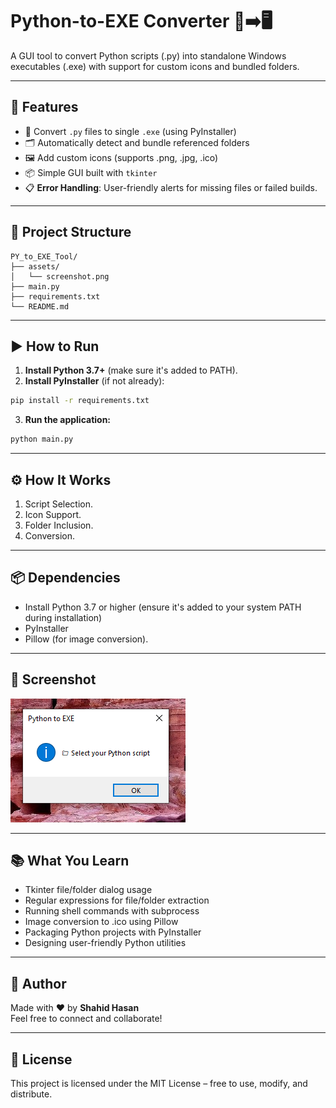 # Python-to-EXE Converter 🐍➡️🖥️

A GUI tool to convert Python scripts (.py) into standalone Windows executables (.exe) with support for custom icons and bundled folders.

---

## 📌 Features

- 📄 Convert `.py` files to single `.exe` (using PyInstaller)
- 🗂️ Automatically detect and bundle referenced folders
- 🖼️ Add custom icons (supports .png, .jpg, .ico)
- 📦 Simple GUI built with `tkinter`
- 📋 **Error Handling**: User-friendly alerts for missing files or failed builds.

---

## 📂 Project Structure
```
PY_to_EXE_Tool/  
├── assets/
│   └── screenshot.png
├── main.py  
├── requirements.txt  
└── README.md  
```
---

## ▶️ How to Run

1. **Install Python 3.7+** (make sure it's added to PATH).  
2. **Install PyInstaller** (if not already):

```bash
pip install -r requirements.txt
```
3. **Run the application:**

```bash
python main.py
```

---

## ⚙️ How It Works

1. Script Selection.
2. Icon Support.
3. Folder Inclusion.
4. Conversion.

---

## 📦 Dependencies

- Install Python 3.7 or higher (ensure it's added to your system PATH during installation)
- PyInstaller
- Pillow (for image conversion).

---

## 📸 Screenshot

![Python to EXE Converter](assets/screenshot.png)

---

## 📚 What You Learn

- Tkinter file/folder dialog usage
- Regular expressions for file/folder extraction
- Running shell commands with subprocess
- Image conversion to .ico using Pillow
- Packaging Python projects with PyInstaller
- Designing user-friendly Python utilities

---

## 👤 Author

Made with ❤️ by **Shahid Hasan**  
Feel free to connect and collaborate!

---

## 📄 License

This project is licensed under the MIT License – free to use, modify, and distribute.